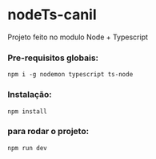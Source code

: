 # nodeTs-canil
Projeto feito no modulo Node + Typescript

### Pre-requisitos globais:
`npm i -g nodemon typescript ts-node`

### Instalação:
`npm install`

### para rodar o projeto:
`npm run dev`